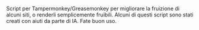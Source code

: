 Script per Tampermonkey/Greasemonkey per migliorare la fruizione di alcuni siti, o renderli semplicemente fruibili.
Alcuni di questi script sono stati creati con aiuti da parte di IA.
Fate buon uso.
